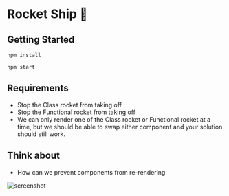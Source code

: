 # Rocket Ship 🚀

## Getting Started

`npm install`

`npm start`

## Requirements

- Stop the Class rocket from taking off
- Stop the Functional rocket from taking off
- We can only render one of the Class rocket or Functional rocket at a time, but we should be able to swap either component and your solution should still work.

## Think about

- How can we prevent components from re-rendering

![screenshot](https://puu.sh/Fq16F/1ad6edff1b.png)
